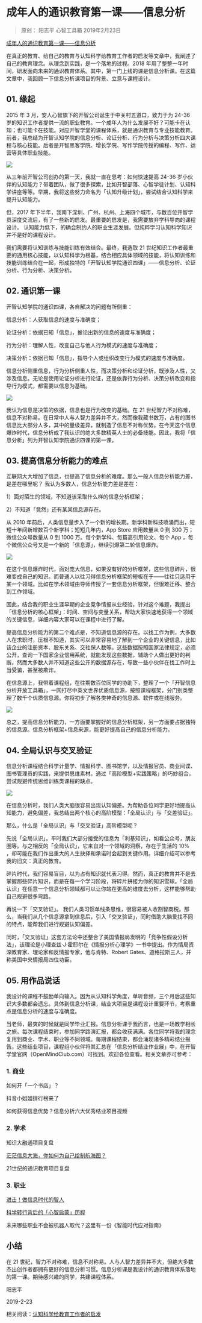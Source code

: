 # 成年人的通识教育第一课——信息分析
> 原创： 阳志平  心智工具箱  2019年2月23日

[成年人的通识教育第一课——信息分析](https://mp.weixin.qq.com/s/q3aLEFN4rk6xFylIre78zg)

在真正的教育、给自己的教育与认知科学给教育工作者的启发等文章中，我阐述了自己的教育理念。从理念到实践，是一个落地的过程。2018 年用了整整一年时间，研发面向未来的通识教育体系。其中，第一门上线的课是信息分析课。在这篇文章中，我回顾一下信息分析课项目的背景、立意与课程设计。

## 01. 缘起

2015 年 3 月，安人心智旗下的开智公司诞生于中关村五道口，致力于为 24-36 岁的知识工作者提供一流的职业教育。一个成年人为什么发展不好？可能卡在认知；也可能卡在技能。对应开智学堂的课程体系，就是通识教育与专业技能教育。前者，我总结为开智认知学院的信息分析、论证分析、行为分析与决策分析四大课程与核心技能。后者是开智黑客学院、增长学院、写作学院传授的编程、写作、运营等具体职业技能。

![](https://raw.githubusercontent.com/dalong0514/selfstudy/master/图片链接/神经心理/2019011.jpg)

从三年前开智公司创办的第一天，我就一直在思考：如何快速提高 24-36 岁小伙伴的认知能力？带着团队，做了很多探索，比如开智部落、心智学徒计划、认知科学讲座等等。早期，我将这些努力命名为「认知升级计划」，尝试结合认知科学来提升认知能力。

但，2017 年下半年，我南下深圳、广州、杭州、上海四个城市，与数百位开智学员深度交流后，有了一些新的启发。最重要的启发是，我需要放弃学科导向的课程设计。 认知能力低下，的确会制约人的职业生涯发展。但纯粹学习认知科学知识并不是好的课程设计。

我们需要将认知训练与技能训练有效结合。最终，我选取 21 世纪知识工作者最重要的通用核心技能，以认知科学为根基，结合相应具体领域的技能，将认知训练和技能训练结合在一起，形成独特的「开智认知学院通识四课」——信息分析、论证分析、行为分析、决策分析。

## 02. 通识第一课

开智认知学院的通识四课，各自解决的问题有所侧重：

信息分析：人获取信息的速度与准确度；

论证分析：依据已知「信息」，推论出新的信息的速度与准确度；

行为分析：理解人性，改变自己与他人行为模式的速度与准确度；

决策分析：依据已知「信息」，指导个人或组织改变行为模式的速度与准确度。

信息分析侧重信息，行为分析侧重人性，而决策分析和论证分析，既涉及人性，又涉及信息。无论是使用论证分析进行论证，还是依靠行为分析、决策分析改变和指导行为模式，都需要以信息为基础。

![](https://raw.githubusercontent.com/dalong0514/selfstudy/master/图片链接/神经心理/2019012.jpg)

我认为信息是决策的依据，信息也是行为改变的基础。在 21 世纪智力不对称难，信息不对称易。在日常中人与人智力差异并不大，然而像我藏书数万，占有的图书信息比大部分人多，其中的量级差异，就制造了信息不对称优势。在今天这个信息爆炸时代，信息分析成了我认识的绝大多数精英人士的必备技能。因此，我将「信息分析」列为开智认知学院通识四课的第一课。

## 03. 提高信息分析能力的难点

互联网大大增加了信息，也提高了信息分析的难度。那么一般人信息分析能力差，是差在哪里呢？ 我认为多数人，信息分析能力差是差在：

1）面对陌生的领域，不知道该采取什么样的信息分析框架；

2）不知道「竟然」还有某某信息源存在。

从 2010 年前后，人类信息量步入了一个新的增长期。新学科新科技喷涌而出，短短十年间新增数百个新学科；短短几年内，App Store 应用数量从 0 到 300 万；微信公众号数量从 0 到 1000 万。每个新学科、每篇高引用论文、每个 App ，每个微信公众号又是一个新的「信息源」，继续引爆第二轮信息爆炸。

![](https://raw.githubusercontent.com/dalong0514/selfstudy/master/图片链接/神经心理/2019013.jpg)

在这个信息爆炸时代，面对庞大信息，如果没有好的分析框架，这些信息碎片，很难变成自己的知识。而普通人以往习得信息分析框架的短板在于——往往只适用于某一个领域。比如在学术领域由导师传授了一套信息分析框架，但很难迁移、整合到工作领域。

因此，结合我的职业生涯早期的企业竞争情报从业经验，针对这个难题，我提出「信息分析的核心框架」：时间、空间与变量关系，帮助大家快速地获得一个领域的关键信息，详细内容大家可以在课程中进行了解。

提高信息分析能力的第二个难点是，不知道信息源的存在。以找工作为例，大多数人在求职时，压根不知道，其实可以非常容易地了解到一个企业的关键信息，比如该企业的注册资本、股东关系、交社保人数等。这些数据按照国家法律规定，必须公开，查询一下国家企业信用系统，就能发现这些数据，辅助个人做出更好的判断。然而大多数人并不知道这些公开的数据源存在，导致一些小伙伴在找工作时上当受骗，甚至被欺诈。

在信息源上，我带着课程组，在往期数百位同学的协助下，整理了一个「开智信息分析开放工具箱」，一网打尽中英文世界优质信息源，按照课程框架，分门别类整理了数千个优质信息源。你将初步了解各类神奇的信息源、软件或在线服务。

![](https://raw.githubusercontent.com/dalong0514/selfstudy/master/图片链接/神经心理/2019014.jpg)

总之，提高信息分析能力，一方面要掌握好的信息分析框架，另一方面要占据独特的信息源。信息分析框架+信息来源，能更好提高自己的信息分析能力。

## 04. 全局认识与交叉验证

信息分析课程结合科学计量学、情报科学、图书馆学，以及情报官员、商业间谍、图书管理员的实践，来提供思维素材。通过「高阶模型+实践策略」的巧妙组合，尝试规避传统思维训练类课程的缺点。

![](https://raw.githubusercontent.com/dalong0514/selfstudy/master/图片链接/神经心理/2019015.jpg)

在信息分析时，我们人类大脑很容易出现认知偏差。为帮助各位同学更好地提高认知能力，避免偏差，我总结出两个核心的高阶模型：「全局认识」与「交差验证」。

那么，什么是「全局认识」与「交叉验证」高阶模型呢？

先说「全局认识」。平时我们大部分接受的信息为「利基知识」，如看公众号，朋友圈等。与之相反的「全局认识」，它来自对一个领域的洞察，存在于生活的 10% ，却可能在我们作出重大的人生抉择和承诺时会起到关键作用。详细介绍可以参考我的旧文：真正的教育。

碎片时代，我们容易盲目，以为占有知识就代表习得。然而，真正的教育并不是去掌握那些碎片知识，而是在每一个学习阶段，将碎片拼接为你的知识雪球。「全局认识」在任意一个信息分析领域都可以让你站在更高的维度去分析，这样能够帮助自己规避很多弯路。

再说一下「交叉验证」。 我们人类习惯单线条思维，很容易被人收割智商税。那么，当我们从几个信息源拿到信息后，引入「交叉验证」，同时借助大脑爱找不同的特点，能帮我们进行规避认知偏差。

同时，「交叉验证」这套方法论中还整合了美国情报局发明的「竞争性假设分析法」，该理论是小理查兹·J·霍耶尔在《情报分析心理学》一书中提出。作为情局资深教育家、理论家和反情报专家，他与肯特、Robert Gates、道格拉斯三人，并称美国中央情报局四位功臣。

## 05. 用作品说话

我设计的课程不鼓励单向输入。因为从认知科学角度，单听音频，三个月后这些知识大多数都会遗忘。具体到信息分析课，结业大项目是课程设计重要环节，考察重点是信息分析的速度与准确度。

当老师，最爽的时候就是同学毕业汇报。信息分析课于我而言，也是一场教学相长之旅。每次课程结束时，参加同学路演汇报，都会收获满满。各位同学将我的理念复用到商业、学术、职业等不同领域。每期课程结束，都会涌现诸多精彩结业报告。这些结业项目，课程组小伙伴将其汇总在「信息分析结业作业展」中，在开智学堂官网（OpenMindClub.com）可找到。欢迎各位查看。相关文章亦可参考：

### 1. 商业

如何开「一个书店」？

抖音小姐姐排行榜来了

如何获得信息优势？信息分析六大优秀结业项目视频

### 2. 学术

知识大融通项目复盘

[茫茫信息大海，你如何为自己绘制航海图？](https://mp.weixin.qq.com/s?__biz=MzA4ODM4ODQ3MQ==&mid=2651938538&idx=1&sn=2a17847d7f21a8fa1fb2b65cd8aa0ff6&chksm=8bcf18f2bcb891e4451d79e48273a5515907c163967ecfa7851c014cf611f8161efc26fa2b73&scene=21#wechat_redirect)

21世纪的通识教育项目复盘

### 3. 职业

[进击！做信息时代的智人](https://mp.weixin.qq.com/s?__biz=MzA4ODM4ODQ3MQ==&mid=2651940218&idx=1&sn=51beaa85704e604c98e14c47045a87e9&chksm=8bcf2362bcb8aa74ae836c6157287eec361c564ac6496e02ce5268f770c644a7441cd8983b8a&scene=21#wechat_redirect)

[科学转行背后的「心智启蒙」历程](https://mp.weixin.qq.com/s?__biz=MzA4ODM4ODQ3MQ==&mid=2651940234&idx=1&sn=aa43fb3c3fb49f630303258e2a1bb60f&chksm=8bcf2392bcb8aa84695f7a8ab5e15a0c50c8c90fe64f562e28b807cfdce606cf7610a149513a&scene=21#wechat_redirect)

未来哪些职业不会被机器人取代？这里有一份《智能时代应对指南》

## 小结

在 21 世纪，智力不对称难，信息不对称易。人与人智力差异并不大，但绝大多数杰出创作者都拥有更好的信息分析习惯。信息分析课是我设计的通识教育体系落地的第一课。期待感兴趣的同学，共建课程体系。

阳志平

2019-2-23

相关阅读：[认知科学给教育工作者的启发](https://mp.weixin.qq.com/s?__biz=MzA3MzM0MjUyMQ==&mid=2652150315&idx=1&sn=0573a5f38029d0ced1924337e8b61c8c&chksm=84f0b17db387386b717e0f54d4f4d490ae1196c10bd6240f9ae7bd1117d48b9ca26df550aefc&scene=21#wechat_redirect)